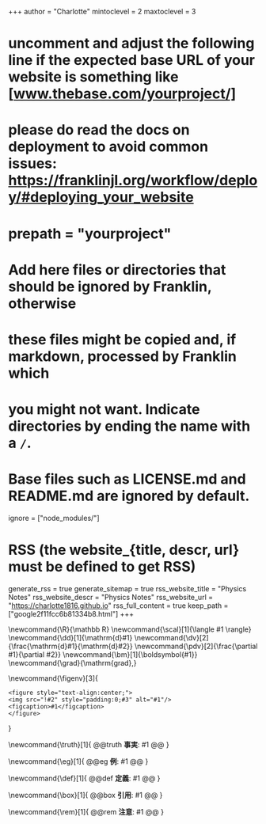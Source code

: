 <!--
Add here global page variables to use throughout your website.
-->
+++
author = "Charlotte"
mintoclevel = 2
maxtoclevel = 3

# uncomment and adjust the following line if the expected base URL of your website is something like [www.thebase.com/yourproject/]
# please do read the docs on deployment to avoid common issues: https://franklinjl.org/workflow/deploy/#deploying_your_website
# prepath = "yourproject"

# Add here files or directories that should be ignored by Franklin, otherwise
# these files might be copied and, if markdown, processed by Franklin which
# you might not want. Indicate directories by ending the name with a `/`.
# Base files such as LICENSE.md and README.md are ignored by default.
ignore = ["node_modules/"]

# RSS (the website_{title, descr, url} must be defined to get RSS)
generate_rss = true
generate_sitemap = true
rss_website_title = "Physics Notes"
rss_website_descr = "Physics Notes"
rss_website_url   = "https://charlotte1816.github.io"
rss_full_content = true
keep_path = ["google2f11fcc6b81334b8.html"]
+++



<!--
Add here global latex commands to use throughout your pages.
-->

<!--数式マクロ-->

\newcommand{\R}{\mathbb R}
\newcommand{\scal}[1]{\langle #1 \rangle}
\newcommand{\dd}[1]{\mathrm{d}#1}
\newcommand{\dv}[2]{\frac{\mathrm{d}#1}{\mathrm{d}#2}}
\newcommand{\pdv}[2]{\frac{\partial #1}{\partial #2}}
\newcommand{\bm}[1]{\boldsymbol{#1}}
\newcommand{\grad}{\mathrm{grad}\,}

<!--図マクロ-->

\newcommand{\figenv}[3]{
~~~
<figure style="text-align:center;">
<img src="!#2" style="padding:0;#3" alt="#1"/>
<figcaption>#1</figcaption>
</figure>
~~~
}

<!--定理環境-->

\newcommand{\truth}[1]{
  @@truth
  **事実**:
  #1
  @@
}

\newcommand{\eg}[1]{
  @@eg
  **例**:
  #1
  @@
}

\newcommand{\def}[1]{
  @@def
  **定義**:
  #1
  @@
}

\newcommand{\box}[1]{
  @@box
  **引用**:
  #1
  @@
}

\newcommand{\rem}[1]{
  @@rem
  **注意**:
  #1
  @@
}